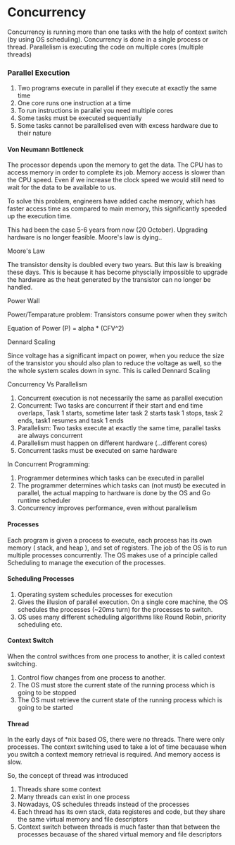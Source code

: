 # Concurrency

Concurrency is running more than one tasks with the help of context switch (by using OS scheduling). Concurrency is done in a single
process or thread. Parallelism is executing the code on multiple cores (multiple threads)

### Parallel Execution

1. Two programs execute in parallel if they execute at exactly the same time
2. One core runs one instruction at a time
3. To run instructions in parallel you need multiple cores
4. Some tasks must be executed sequentially
5. Some tasks cannot be parallelised even with excess hardware due to their nature

#### Von Neumann Bottleneck

The processor depends upon the memory to get the data. The CPU has to access memory in order to complete its job. Memory access is slower than the CPU speed. Even if we increase the clock speed we would still need to wait for the data to be available to us.

To solve this problem, engineers have added cache memory, which has faster access time as compared to main memory, this significantly speeded up the execution time.

This had been the case 5-6 years from now (20 October). Upgrading hardware is no longer feasible. Moore's law is dying..

Moore's Law

The transistor density is doubled every two years. But this law is breaking these days. This is because it has become physcially impossible to upgrade the hardware as the heat generated by the transistor can no longer be handled.

Power Wall

Power/Temparature problem: Transistors consume power when they switch

Equation of Power (P) = alpha * (CFV^2)

Dennard Scaling

Since voltage has a significant impact on power, when you reduce the size of the transistor you should also plan to reduce the voltage as well, so the the whole system scales down in sync. This is called Dennard Scaling

Concurrency Vs Parallelism

1. Concurrent execution is not necessarily the same as parallel execution
2. Concurrent: Two tasks are concurrent if their start and end time overlaps, Task 1 starts, sometime later task 2 starts task 1 stops, task 2 ends, task1 resumes and task 1 ends
3. Parallelism: Two tasks execute at exactly the same time, parallel tasks are always concurrent
4. Parallelism must happen on different hardware (...different cores)
5. Concurrent tasks must be executed on same hardware

In Concurrent Programming:

1. Programmer determines which tasks can be executed in parallel
2. The programmer determines which tasks can (not must) be executed in parallel, the actual mapping to hardware is done by the OS and Go runtime scheduler
3. Concurrency improves performance, even without parallelism

#### Processes

Each program is given a process to execute, each process has its own memory ( stack, and heap ),  and set of registers.
The job of the OS is to run multiple processes concurrently. The OS makes use of a principle called Scheduling to manage the execution of the processes. 

#### Scheduling Processes

1. Operating system schedules processes for execution
2. Gives the illusion of parallel execution. On a single core machine, the OS schedules the processes (~20ms turn) for the processes to switch.
3. OS uses many different scheduling algorithms like Round Robin, priority scheduling etc.

#### Context Switch

When the control swithces from one process to another, it is called context switching. 

1. Control flow changes from one process to another.
2. The OS must store the current state of the running process which is going to be stopped
3. The OS must retrieve the current state of the running process which is going to be started

#### Thread

In the early days of *nix based OS, there were no threads. There were only processes. The context switching used to take a lot of time
becauase when you switch a context memory retrieval is required. And memory access is slow.

So, the concept of thread was introduced

1. Threads share some context
2. Many threads can exist in one process
3. Nowadays, OS schedules threads instead of the processes
4. Each thread has its own stack, data registeres and code, but they share the same virtual memory and file descriptors
5. Context switch between threads is much faster than that between the processes becauase of the shared virtual memory and file descriptors

